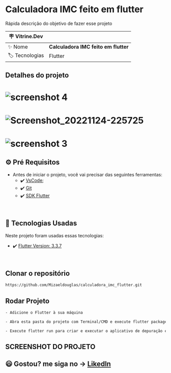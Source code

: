 # Calculadora IMC feito em flutter

Rápida descrição do objetivo de fazer esse projeto

| :placard: Vitrine.Dev |     |
| -------------  | --- |
| :sparkles: Nome        | **Calculadora IMC feito em flutter**
| :label: Tecnologias | Flutter

## Detalhes do projeto

# ![screenshot 4](https://user-images.githubusercontent.com/89351018/203880899-9a408587-8b32-4ff0-8d23-ddf649dbabed.jpg#vitrinedev)

# ![Screenshot_20221124-225725](https://user-images.githubusercontent.com/89351018/203885220-5c16b3d9-b5df-406a-8e9e-3ef078e937a6.jpg)

# ![screenshot 3](https://user-images.githubusercontent.com/89351018/203881183-7c81874f-dd97-4f5e-b554-10dee64aa713.jpg)



## ⚙ Pré Requisitos

- Antes de iniciar o projeto, você vai precisar das seguintes ferramentas: 
    - ✔️ [VsCode](https://code.visualstudio.com/download);
    - ✔️ [Git](https://git-scm.com/)
    - ✔️ [SDK Flutter](https://docs.flutter.dev/get-started/install)

<br>

## 🚀 Tecnologias Usadas

Neste projeto foram usadas essas tecnologias:

- ✔️ [Flutter Version: 3.3.7](https://flutter.dev/)

<br>

## Clonar o repositório
```bash
https://github.com/Mizaeldouglas/calculadora_imc_flutter.git
```

## Rodar Projeto
```bash
- Adicione o Flutter à sua máquina

- Abra esta pasta do projeto com Terminal/CMD e execute flutter packages get

- Execute flutter run para criar e executar o aplicativo de depuração em seu emulador/telefone
```

## SCREENSHOT DO PROJETO




## 😃 Gostou? me siga no -> [Likedln](https://www.linkedin.com/in/mizaeel-douglas-aa850a216/)

